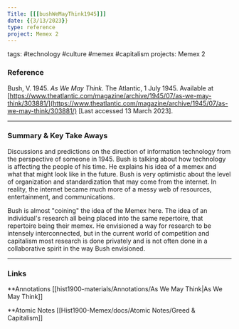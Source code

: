 ```yaml
---
Title: [[[bushWeMayThink1945]]]
date: {{3/13/2023}}
type: reference
project: Memex 2
---
```


tags: #technology #culture #memex #capitalism 
projects: Memex 2

### Reference 

Bush, V. 1945. _As We May Think_. The Atlantic, 1 July 1945. Available at [https://www.theatlantic.com/magazine/archive/1945/07/as-we-may-think/303881/](https://www.theatlantic.com/magazine/archive/1945/07/as-we-may-think/303881/) [Last accessed 13 March 2023].


---

### Summary & Key Take Aways

Discussions and predictions on the direction of information technology from the perspective of someone in 1945. Bush is talking about how technology is affecting the people of his time. He explains his idea of a memex and what that might look like in the future. Bush is very optimistic about the level of organization and standardization that may come from the internet. In reality, the internet became much more of a messy web of resources, entertainment, and communications. 

Bush is almost "coining" the idea of the Memex here. The idea of an individual's research all being placed into the same repertoire, that repertoire being their memex. He envisioned a way for research to be intensely interconnected, but in the current world of competition and capitalism most research is done privately and is not often done in a collaborative spirit in the way Bush envisioned.

--- 

### Links
**Annotations
[[hist1900-materials/Annotations/As We May Think|As We May Think]]

**Atomic Notes
[[Hist1900-Memex/docs/Atomic Notes/Greed & Capitalism]]

